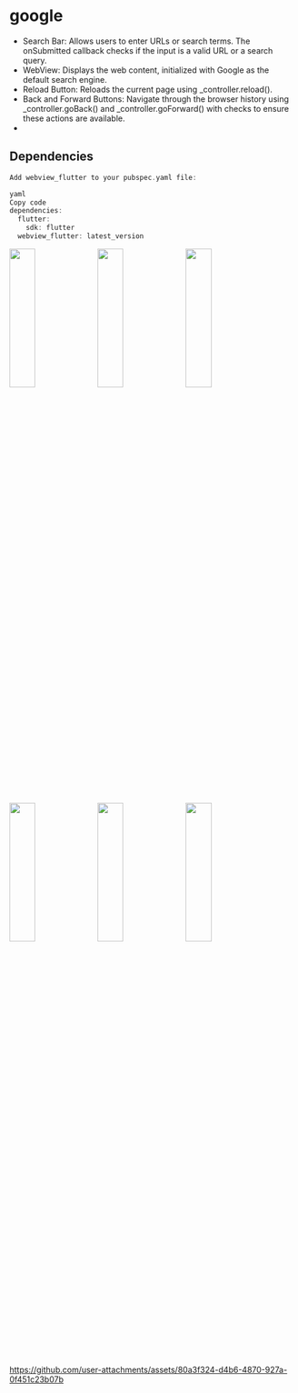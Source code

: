 # google

- Search Bar: Allows users to enter URLs or search terms. The onSubmitted callback checks if the input is a valid URL or a search query.
- WebView: Displays the web content, initialized with Google as the default search engine.
- Reload Button: Reloads the current page using _controller.reload().
- Back and Forward Buttons: Navigate through the browser history using _controller.goBack() and _controller.goForward() with checks to ensure these actions are available.
- 
## Dependencies
```dart
Add webview_flutter to your pubspec.yaml file:

yaml
Copy code
dependencies:
  flutter:
    sdk: flutter
  webview_flutter: latest_version
```

<p>
  
  <img src = "https://github.com/user-attachments/assets/ed44dbc0-078a-4046-bacc-13640eca442b" height = 25% width = 30% >
  <img src = "https://github.com/user-attachments/assets/4cf93e2b-ecfe-4a64-964b-b61a26cd28b9" height = 25% width = 30% >
  <img src = "https://github.com/user-attachments/assets/6fb21d11-e791-43a9-8b58-b7d93b12a426" height = 25% width = 30% >
  <img src = "https://github.com/user-attachments/assets/41f40226-851f-4c74-90b7-d7762aafb26e" height = 25% width = 30% >
  <img src = "https://github.com/user-attachments/assets/0da3aec1-98bc-4190-b3a0-e3abd53451ec" height = 25% width = 30% >
  <img src = "https://github.com/user-attachments/assets/2105a280-41ec-4afe-a22c-a1e37f6af113" height = 25% width = 30% >

</p>

https://github.com/user-attachments/assets/80a3f324-d4b6-4870-927a-0f451c23b07b


